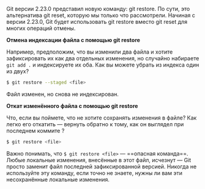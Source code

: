 Git версии 2.23.0 представил новую команду: git restore. По сути, это альтернатива git reset, которую мы только что рассмотрели. Начиная с версии 2.23.0, Git будет использовать git restore вместо git reset для многих операций отмены.

**Отмена индексации файла с помощью git restore**

Например, предположим, что вы изменили два файла и хотите зафиксировать их как два отдельных изменения, но случайно набираете `git add .` и индексируете их оба. Как вы можете убрать из индекса один из двух?


```bash
$ git restore --staged <file>
```

Файл изменен, но снова не индексирован.

**Откат изменённого файла с помощью git restore**

Что, если вы поймете, что не хотите сохранять изменения в файле? Как легко его откатить — вернуть обратно к тому, как он выглядел при последнем коммите ?

```bash
$ git restore <file>
```

Важно понимать, что `$ git restore <file>` — ==опасная команда==. Любые локальные изменения, внесённые в этот файл, исчезнут — Git просто заменит файл последней зафиксированной версией. Никогда не используйте эту команду, если точно не знаете, нужны ли вам эти несохранённые локальные изменения.
